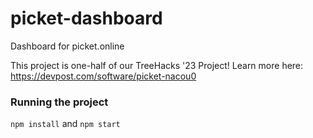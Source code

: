# picket-dashboard
Dashboard for picket.online

This project is one-half of our TreeHacks '23 Project! Learn more here: https://devpost.com/software/picket-nacou0

### Running the project

`npm install` and `npm start`
